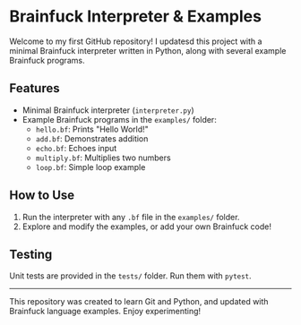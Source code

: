 # Brainfuck Interpreter & Examples

Welcome to my first GitHub repository! I updatesd this project with a minimal Brainfuck interpreter written in Python, along with several example Brainfuck programs.

## Features
- Minimal Brainfuck interpreter (`interpreter.py`)
- Example Brainfuck programs in the `examples/` folder:
	- `hello.bf`: Prints "Hello World!"
	- `add.bf`: Demonstrates addition
	- `echo.bf`: Echoes input
	- `multiply.bf`: Multiplies two numbers
	- `loop.bf`: Simple loop example

## How to Use
1. Run the interpreter with any `.bf` file in the `examples/` folder.
2. Explore and modify the examples, or add your own Brainfuck code!

## Testing
Unit tests are provided in the `tests/` folder. Run them with `pytest`.

---
This repository was created to learn Git and Python, and updated with Brainfuck language examples. Enjoy experimenting!
